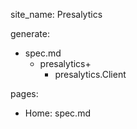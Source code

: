 site_name: Presalytics

generate:
- spec.md
  - presalytics+
    - presalytics.Client

pages:
- Home: spec.md